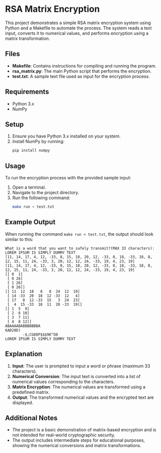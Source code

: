 # RSA Matrix Encryption

This project demonstrates a simple RSA matrix encryption system using Python and a Makefile to automate the process. The system reads a text input, converts it to numerical values, and performs encryption using a matrix transformation.

## Files

- **Makefile**: Contains instructions for compiling and running the program.
- **rsa_matrix.py**: The main Python script that performs the encryption.
- **test.txt**: A sample text file used as input for the encryption process.

## Requirements

- Python 3.x
- NumPy

## Setup

1. Ensure you have Python 3.x installed on your system.
2. Install NumPy by running:
   ```bash
   pip install numpy
   ```

## Usage

To run the encryption process with the provided sample input:

1. Open a terminal.
2. Navigate to the project directory.
3. Run the following command:
   ```bash
   make run < test.txt
   ```

## Example Output

When running the command `make run < test.txt`, the output should look similar to this:

```
What is a word that you want to safely transmit?(MAX 33 characters):
LOREM IPSUM IS SIMPLY DUMMY TEXT
[11, 14, 17, 4, 12, -33, 8, 15, 18, 20, 12, -33, 8, 18, -33, 18, 8, 12, 15, 11, 24, -33, 3, 20, 12, 12, 24, -33, 19, 4, 23, 19]
[11, 14, 17, 4, 12, -33, 8, 15, 18, 20, 12, -33, 8, 18, -33, 18, 8, 12, 15, 11, 24, -33, 3, 20, 12, 12, 24, -33, 19, 4, 23, 19]
[[ 0  1]
 [ 0 26]
 [ 1 26]
 [ 0 26]]
[[ 11  12  18   8   8  24  12  19]
 [ 14 -33  20  18  12 -33  12   4]
 [ 17   8  12 -33  15   3  24  23]
 [  4  15 -33  18  11  20 -33  19]]
[[ 1  5  9]
 [ 2  6 10]
 [ 3  7 11]
 [ 4  8 12]]
ABAAAABABBBBBBBA
6AD28D)
        -$;CG08P$$$9K^O8
LOREM IPSUM IS SIMPLY DUMMY TEXT
```

## Explanation

1. **Input**: The user is prompted to input a word or phrase (maximum 33 characters).
2. **Numerical Conversion**: The input text is converted into a list of numerical values corresponding to the characters.
3. **Matrix Encryption**: The numerical values are transformed using a predefined matrix.
4. **Output**: The transformed numerical values and the encrypted text are displayed.

## Additional Notes

- The project is a basic demonstration of matrix-based encryption and is not intended for real-world cryptographic security.
- The output includes intermediate steps for educational purposes, showing the numerical conversions and matrix transformations.
